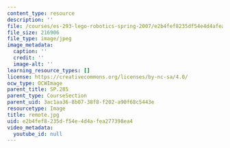 ```yaml
---
content_type: resource
description: ''
file: /courses/es-293-lego-robotics-spring-2007/e2b4fef8235df54e4d4afea277398ea4_remote.jpg
file_size: 216906
file_type: image/jpeg
image_metadata:
  caption: ''
  credit: ''
  image-alt: ''
learning_resource_types: []
license: https://creativecommons.org/licenses/by-nc-sa/4.0/
ocw_type: OCWImage
parent_title: SP.285
parent_type: CourseSection
parent_uid: 3ac1aa36-8b07-38f8-f202-a90f68c5443e
resourcetype: Image
title: remote.jpg
uid: e2b4fef8-235d-f54e-4d4a-fea277398ea4
video_metadata:
  youtube_id: null
---
```

